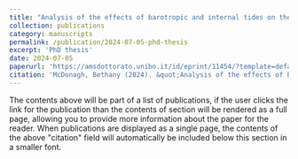 ```yaml
---
title: "Analysis of the effects of barotropic and internal tides on the Mediterranean Sea dynamics through numerical experiments"
collection: publications
category: manuscripts
permalink: /publication/2024-07-05-phd-thesis
excerpt: 'PhD thesis'
date: 2024-07-05
paperurl: 'https://amsdottorato.unibo.it/id/eprint/11454/?template=default'
citation: 'McDonagh, Bethany (2024). &quot;Analysis of the effects of barotropic and internal tides on the Mediterranean Sea dynamics through numerical experiments.&quot; <i>University of Bologna</i>.'
---
```

The contents above will be part of a list of publications, if the user clicks the link for the publication than the contents of section will be rendered as a full page, allowing you to provide more information about the paper for the reader. When publications are displayed as a single page, the contents of the above "citation" field will automatically be included below this section in a smaller font.
